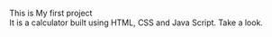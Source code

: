 This is My first project   
It is a calculator built using HTML, CSS and Java Script. 
Take a look. 
